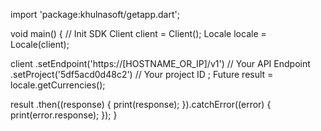 import 'package:khulnasoft/getapp.dart';

void main() { // Init SDK
  Client client = Client();
  Locale locale = Locale(client);

  client
    .setEndpoint('https://[HOSTNAME_OR_IP]/v1') // Your API Endpoint
    .setProject('5df5acd0d48c2') // Your project ID
  ;
  Future result = locale.getCurrencies();

  result
    .then((response) {
      print(response);
    }).catchError((error) {
      print(error.response);
  });
}
